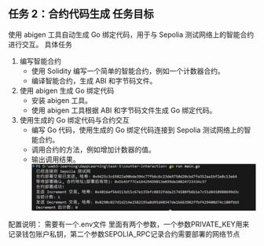 ## 任务 2：合约代码生成 任务目标
使用 abigen 工具自动生成 Go 绑定代码，用于与 Sepolia 测试网络上的智能合约进行交互。
 具体任务
1. 编写智能合约
   - 使用 Solidity 编写一个简单的智能合约，例如一个计数器合约。
   - 编译智能合约，生成 ABI 和字节码文件。
2. 使用 abigen 生成 Go 绑定代码
   - 安装 abigen 工具。
   - 使用 abigen 工具根据 ABI 和字节码文件生成 Go 绑定代码。
3. 使用生成的 Go 绑定代码与合约交互
   - 编写 Go 代码，使用生成的 Go 绑定代码连接到 Sepolia 测试网络上的智能合约。
   - 调用合约的方法，例如增加计数器的值。
   - 输出调用结果。
![alt text](image.png)

配置说明：
需要有一个.env文件
里面有两个参数，一个参数PRIVATE_KEY用来记录钱包账户私钥，第二个参数SEPOLIA_RPC记录合约需要部署的网络节点